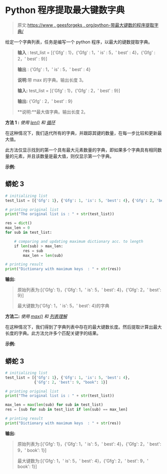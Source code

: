 # Python 程序提取最大键数字典

> 原文:[https://www . geesforgeks . org/python-带最大键数的程序提取字典/](https://www.geeksforgeeks.org/python-program-to-extract-dictionaries-with-maximum-number-of-keys/)

给定一个字典列表，任务是编写一个 python 程序，以最大的键数提取字典。

> **输入** : test_list = [{'Gfg' : 1}，{'Gfg' : 1，' is' : 5，' best' : 4}，{'Gfg' : 2，' best' : 9}]
> 
> **输出** : {'Gfg' : 1，' is' : 5，' best' : 4}
> 
> **说明**:带 max 的字典。输出长度 3。
> 
> **输入:** test_list = [{'Gfg' : 1}，{'Gfg' : 2，' best' : 9}]
> 
> **输出:** {'Gfg' : 2，' best' : 9}
> 
> **说明:**最大值字典。输出长度 2。

**方法 1 :** *使用* [*len()*](https://www.geeksforgeeks.org/python-string-length-len/) *和* [*循环*](https://www.geeksforgeeks.org/loops-in-python/)

在这种情况下，我们迭代所有的字典，并跟踪其键的数量，在每一步比较和更新最大值。

此方法仅显示找到的第一个具有最大元素数量的字典，即如果多个字典具有相同数量的元素，并且该数量是最大值，则仅显示第一个字典。

**示例:**

## 蟒蛇 3

```py
# initializing list
test_list = [{'Gfg': 1}, {'Gfg': 1, 'is': 5, 'best': 4}, {'Gfg': 2, 'best': 9}]

# printing original list
print("The original list is : " + str(test_list))

res = dict()
max_len = 0
for sub in test_list:

    # comparing and updating maximum dictionary acc. to length
    if len(sub) > max_len:
        res = sub
        max_len = len(sub)

# printing result
print("Dictionary with maximum keys  : " + str(res))
```

**输出:**

> 原始列表为:[{'Gfg': 1}，{'Gfg': 1，' is': 5，' best': 4}，{'Gfg': 2，' best': 9}]
> 
> 最大键数为{'Gfg': 1，' is': 5，' best': 4}的字典

**方法二:** *使用* [*max()*](https://www.geeksforgeeks.org/max-min-python/) *和* [*列表理解*](https://www.geeksforgeeks.org/python-list-comprehension-and-slicing/)

在这种情况下，我们得到了字典列表中存在的最大键数长度。然后提取计算出最大长度的字典。此方法允许多个匹配关键字的结果。

**示例:**

## 蟒蛇 3

```py
# initializing list
test_list = [{'Gfg': 1}, {'Gfg': 1, 'is': 5, 'best': 4},
             {'Gfg': 2, 'best': 9, "book": 1}]

# printing original list
print("The original list is : " + str(test_list))

max_len = max(len(sub) for sub in test_list)
res = [sub for sub in test_list if len(sub) == max_len]

# printing result
print("Dictionary with maximum keys  : " + str(res))
```

**输出:**

> 原始列表为:[{'Gfg': 1}，{'Gfg': 1，' is': 5，' best': 4}，{'Gfg': 2，' best': 9，' book': 1}]
> 
> 最大键数为:[{'Gfg': 1，' is': 5，' best': 4}，{'Gfg': 2，' best': 9，' book': 1}]